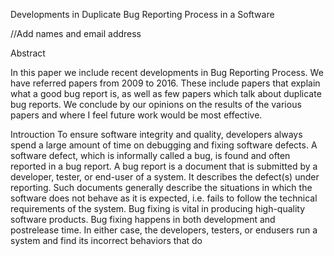 Developments in Duplicate Bug Reporting Process in a Software

//Add names and email address

Abstract

In this paper we include recent developments in Bug Reporting Process. We have referred papers from 2009 to 2016. 
These include papers that explain what a good bug report is, as well as few papers which talk about duplicate bug reports. 
We conclude by  our opinions on the results of the various papers and where I feel future work would be most effective.


Introuction
To ensure software integrity and quality, developers always
spend a large amount of time on debugging and fixing software
defects. A software defect, which is informally called a bug,
is found and often reported in a bug report. A bug report is a
document that is submitted by a developer, tester, or end-user
of a system. It describes the defect(s) under reporting. Such
documents generally describe the situations in which the software
does not behave as it is expected, i.e. fails to follow the
technical requirements of the system.
Bug fixing is vital in producing high-quality software products. Bug fixing happens in both development and postrelease time. In either case, the developers, testers, or endusers run a system and find its incorrect behaviors that do
